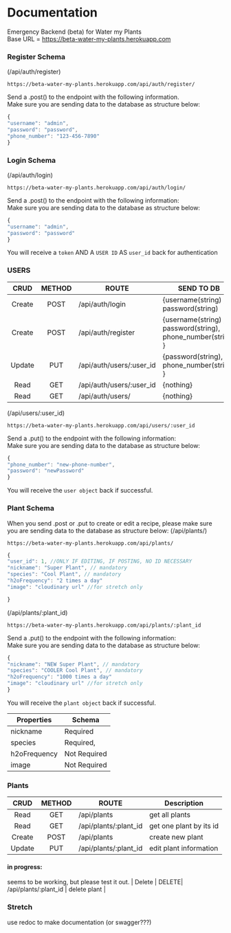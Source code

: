 # Documentation

Emergency Backend (beta) for Water my Plants<br/>
Base URL = https://beta-water-my-plants.herokuapp.com <br/>

### Register Schema

(/api/auth/register)<br/>

```
https://beta-water-my-plants.herokuapp.com/api/auth/register/
```

Send a .post() to the endpoint with the following information.<br/>
Make sure you are sending data to the database as structure below:

```js
{
"username": "admin",
"password": "password",
"phone_number": "123-456-7890"
}
```

### Login Schema

(/api/auth/login)<br/>

```
https://beta-water-my-plants.herokuapp.com/api/auth/login/
```

Send a .post() to the endpoint with the following information:<br/>
Make sure you are sending data to the database as structure below:

```js
{
"username": "admin",
"password": "password"
}
```

You will receive a `token` AND A `USER ID` AS `user_id` back for authentication<br/>

### USERS

|  CRUD  | METHOD | ROUTE                    | SEND TO DB                                                   |
| :----: | :----: | ------------------------ | ------------------------------------------------------------ |
| Create |  POST  | /api/auth/login          | {username(string) , password(string)                         |
| Create |  POST  | /api/auth/register       | {username(string) , password(string), phone_number(string) } |
| Update |  PUT   | /api/auth/users/:user_id | {password(string), phone_number(string) }                    |
|  Read  |  GET   | /api/auth/users/:user_id | {nothing}                                                    |
|  Read  |  GET   | /api/auth/users/         | {nothing}                                                    |

(/api/users/:user_id)<br/>

```
https://beta-water-my-plants.herokuapp.com/api/users/:user_id
```

Send a .put() to the endpoint with the following information:<br/>
Make sure you are sending data to the database as structure below:

```js
{
"phone_number": "new-phone-number",
"password": "newPassword"
}
```

You will receive the `user object` back if successful.<br/>

### Plant Schema

When you send .post or .put to create or edit a recipe, please make sure you are sending data to the database as structure below:
(/api/plants/)<br/>

```
https://beta-water-my-plants.herokuapp.com/api/plants/
```

```js
{
"user_id": 1, //ONLY IF EDITING, IF POSTING, NO ID NECESSARY
"nickname": "Super Plant", // mandatory
"species": "Cool Plant", // mandatory
"h2oFrequency": "2 times a day"
"image": "cloudinary url" //for stretch only

}
```

(/api/plants/:plant_id)<br/>

```
https://beta-water-my-plants.herokuapp.com/api/plants/:plant_id
```

Send a .put() to the endpoint with the following information:<br/>
Make sure you are sending data to the database as structure below:

```js
{
"nickname": "NEW Super Plant", // mandatory
"species": "COOLER Cool Plant", // mandatory
"h2oFrequency": "1000 times a day"
"image": "cloudinary url" //for stretch only
}
```

You will receive the `plant object` back if successful.<br/>

| Properties   | Schema       |
| ------------ | ------------ |
| nickname     | Required     |
| species      | Required,    |
| h2oFrequency | Not Required |
| image        | Not Required |

### Plants

|  CRUD  | METHOD | ROUTE                 | Description             |
| :----: | :----: | --------------------- | ----------------------- |
|  Read  |  GET   | /api/plants           | get all plants          |
|  Read  |  GET   | /api/plants/:plant_id | get one plant by its id |
| Create |  POST  | /api/plants           | create new plant        |
| Update |  PUT   | /api/plants/:plant_id | edit plant information  |

#### in progress:

seems to be working, but please test it out.
| Delete | DELETE| /api/plants/:plant_id | delete plant |

### Stretch

use redoc to make documentation (or swagger???)
